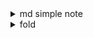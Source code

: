 <details>
    <summary>md simple note</summary>

# head

## head

### head

- unordered list
- unordered list
- unordered list

1. ordered list
2. ordered list
3. ordered list

[link](https://www.google.com)

**highlight**
*Itali*

>  block test block test block test block test block test block test block test block test block test block test block test block test block test block test block test block test block test block test block test block test block test block test block test

````cpp
//code block
/**
 *
 *Filename: readme.md
 *Created in 2023/01/22 12:50:38
 *Author: tabbleman
 *
 */
#include <bits/stdc++.h>
using namespace std;


int main(int argc,char** argv){
    cin.tie(0);
  

    return 0;
}

````

<!-- math test -->

$a = b$

<!-- image test -->

![image test](../images/slam-framework.png)

</details>

<details>
    <summary>fold</summary>

## How to fold part of content

```md
<details>
<summary>Click me </summary>

### Heading

1. Foo
2. Bar
   - Baz
   - Qux

### Some Code

``js

function logSomething(something) {  
 console.log('Something', something);  
}
``

</details>
```

## Example

<details>
    <summary>Click me</summary>

### Heading

1. Foo
2. Bar
   - Baz
   - Qux

### Some Code

```js
function logSomething(something) {
  console.log("Something", something);
}
```

</details>

## You can use this in vscode by configuring your markdown.json like this below:

```json
{
  "markdown snippet": {
    "prefix": "foldable", //key word to activate this snippet
    "body": [
      "<details>",
      "    <summary>$1</summary>",
      "",
      "$2",
      "</details>",
      ""
    ],
    "description": "foldable content"
  }
}
```

## Rules

1. Have an **empty line** after the `</summary>` tag or markdown/code blocks will not render.
2. Have an **empty line** after each `</details>` tag if you have multiple collapsible sections.

</details>
